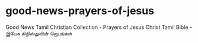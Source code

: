 # good-news-prayers-of-jesus
Good News Tamil Christian Collection - Prayers of Jesus Christ Tamil Bible - இயேசு கிறிஸ்துவின் ஜெபங்கள்

